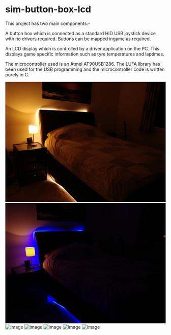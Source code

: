 # sim-button-box-lcd
This project has two main components:-

A button box which is connected as a standard HID USB joystick device with no drivers required. Buttons can be mapped ingame as required.

An LCD display which is controlled by a driver application on the PC. This displays game specific information such as tyre temperatures and laptimes. 

The microcontroller used is an Atmel AT90USB1286. The LUFA library has been used for the USB programming and the microcontroller code is written purely in C.

![image](https://github.com/RupertHSmith/sim-button-box-lcd/blob/master/img/device/IMG_20201103_173257.jpg)
![image](https://github.com/RupertHSmith/sim-button-box-lcd/blob/master/img/device/IMG_20201103_173328.jpg)
![image](https://github.com/RupertHSmith/sim-button-box-lcd/blob/master/img/device/Screenshot_20201103-173508.jpg)
![image](https://github.com/RupertHSmith/sim-button-box-lcd/blob/master/img/device/Screenshot_20201103-173520.jpg)
![image](https://github.com/RupertHSmith/sim-button-box-lcd/blob/master/img/device/Screenshot_20201103-173533.jpg)
![image](https://github.com/RupertHSmith/sim-button-box-lcd/blob/master/img/device/Screenshot_20201103-173539.jpg)
![image](https://github.com/RupertHSmith/sim-button-box-lcd/blob/master/img/device/Screenshot_20201103-173545.jpg)

